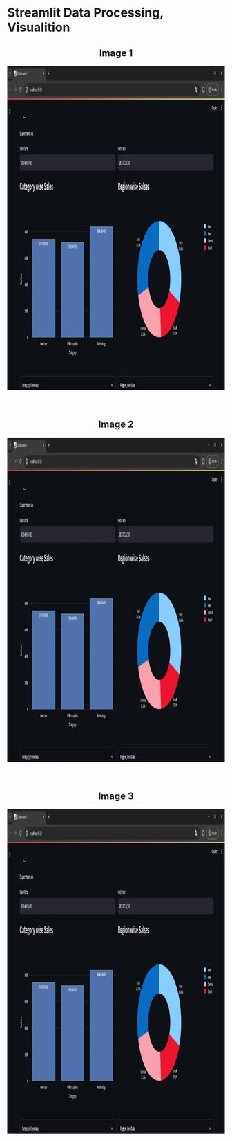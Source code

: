 # Streamlit Data Processing, Visualition 

<div align="center">
    <h2 align="center">Image 1</h2>
<img src="./image.jpg" alt="Image 1" height="750" width="850">
</div>
<br/>

<br/>

<div align="center">
    <h2 align="center">Image 2</h2>
<img src="./image.jpg" alt="Image 1" height="750" width="850">
</div>
<br/>
<br/>
<div align="center">
    <h2 align="center">Image 3</h2>
<img src="./image.jpg" alt="Image 1" height="750" width="850">
</div>